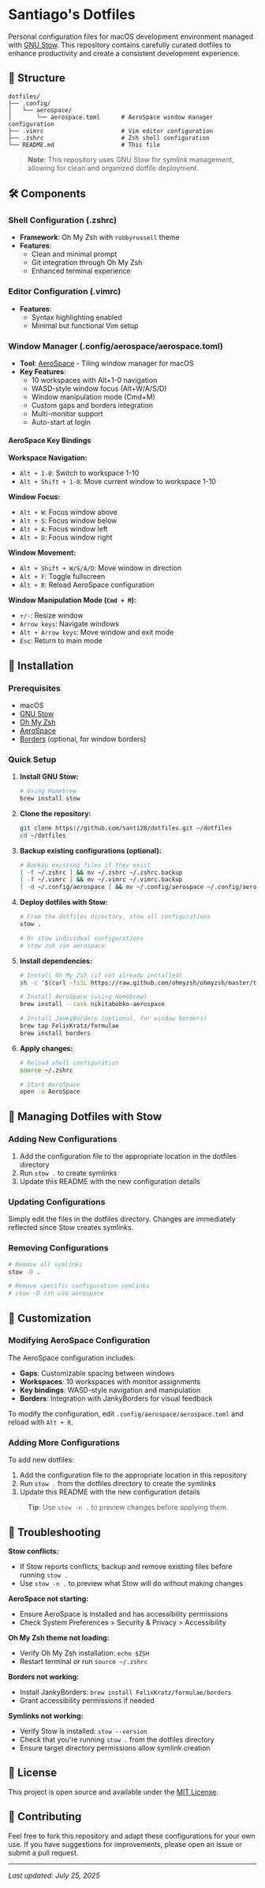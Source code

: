 # Santiago's Dotfiles

Personal configuration files for macOS development environment managed with [GNU Stow](https://www.gnu.org/software/stow/). This repository contains carefully curated dotfiles to enhance productivity and create a consistent development experience.

## 📁 Structure

```
dotfiles/
├── .config/
│   └── aerospace/
│       └── aerospace.toml      # AeroSpace window manager configuration
├── .vimrc                      # Vim editor configuration
├── .zshrc                      # Zsh shell configuration
└── README.md                   # This file
```

> **Note**: This repository uses GNU Stow for symlink management, allowing for clean and organized dotfile deployment.

## 🛠️ Components

### Shell Configuration (.zshrc)
- **Framework**: Oh My Zsh with `robbyrussell` theme
- **Features**: 
  - Clean and minimal prompt
  - Git integration through Oh My Zsh
  - Enhanced terminal experience

### Editor Configuration (.vimrc)
- **Features**:
  - Syntax highlighting enabled
  - Minimal but functional Vim setup

### Window Manager (.config/aerospace/aerospace.toml)
- **Tool**: [AeroSpace](https://github.com/nikitabobko/AeroSpace) - Tiling window manager for macOS
- **Key Features**:
  - 10 workspaces with Alt+1-0 navigation
  - WASD-style window focus (Alt+W/A/S/D)
  - Window manipulation mode (Cmd+M)
  - Custom gaps and borders integration
  - Multi-monitor support
  - Auto-start at login

#### AeroSpace Key Bindings

**Workspace Navigation:**
- `Alt + 1-0`: Switch to workspace 1-10
- `Alt + Shift + 1-0`: Move current window to workspace 1-10

**Window Focus:**
- `Alt + W`: Focus window above
- `Alt + S`: Focus window below  
- `Alt + A`: Focus window left
- `Alt + D`: Focus window right

**Window Movement:**
- `Alt + Shift + W/S/A/D`: Move window in direction
- `Alt + F`: Toggle fullscreen
- `Alt + R`: Reload AeroSpace configuration

**Window Manipulation Mode (`Cmd + M`):**
- `+/-`: Resize window
- `Arrow keys`: Navigate windows
- `Alt + Arrow keys`: Move window and exit mode
- `Esc`: Return to main mode

## 🚀 Installation

### Prerequisites
- macOS
- [GNU Stow](https://www.gnu.org/software/stow/)
- [Oh My Zsh](https://ohmyz.sh/)
- [AeroSpace](https://github.com/nikitabobko/AeroSpace)
- [Borders](https://github.com/FelixKratz/JankyBorders) (optional, for window borders)

### Quick Setup

1. **Install GNU Stow:**
   ```bash
   # Using Homebrew
   brew install stow
   ```

2. **Clone the repository:**
   ```bash
   git clone https://github.com/santi28/dotfiles.git ~/dotfiles
   cd ~/dotfiles
   ```

3. **Backup existing configurations (optional):**
   ```bash
   # Backup existing files if they exist
   [ -f ~/.zshrc ] && mv ~/.zshrc ~/.zshrc.backup
   [ -f ~/.vimrc ] && mv ~/.vimrc ~/.vimrc.backup
   [ -d ~/.config/aerospace ] && mv ~/.config/aerospace ~/.config/aerospace.backup
   ```

4. **Deploy dotfiles with Stow:**
   ```bash
   # From the dotfiles directory, stow all configurations
   stow .
   
   # Or stow individual configurations
   # stow zsh vim aerospace
   ```

5. **Install dependencies:**
   ```bash
   # Install Oh My Zsh (if not already installed)
   sh -c "$(curl -fsSL https://raw.github.com/ohmyzsh/ohmyzsh/master/tools/install.sh)"
   
   # Install AeroSpace (using Homebrew)
   brew install --cask nikitabobko-aerospace
   
   # Install JankyBorders (optional, for window borders)
   brew tap FelixKratz/formulae
   brew install borders
   ```

6. **Apply changes:**
   ```bash
   # Reload shell configuration
   source ~/.zshrc
   
   # Start AeroSpace
   open -a AeroSpace
   ```

## 🔄 Managing Dotfiles with Stow

### Adding New Configurations
1. Add the configuration file to the appropriate location in the dotfiles directory
2. Run `stow .` to create symlinks
3. Update this README with the new configuration details

### Updating Configurations
Simply edit the files in the dotfiles directory. Changes are immediately reflected since Stow creates symlinks.

### Removing Configurations
```bash
# Remove all symlinks
stow -D .

# Remove specific configuration symlinks
# stow -D zsh vim aerospace
```

## 🎨 Customization

### Modifying AeroSpace Configuration
The AeroSpace configuration includes:
- **Gaps**: Customizable spacing between windows
- **Workspaces**: 10 workspaces with monitor assignments
- **Key bindings**: WASD-style navigation and manipulation
- **Borders**: Integration with JankyBorders for visual feedback

To modify the configuration, edit `.config/aerospace/aerospace.toml` and reload with `Alt + R`.

### Adding More Configurations
To add new dotfiles:
1. Add the configuration file to the appropriate location in this repository
2. Run `stow .` from the dotfiles directory to create the symlinks
3. Update this README with the new configuration details

> **Tip**: Use `stow -n .` to preview changes before applying them.

## 🔧 Troubleshooting

**Stow conflicts:**
- If Stow reports conflicts, backup and remove existing files before running `stow .`
- Use `stow -n .` to preview what Stow will do without making changes

**AeroSpace not starting:**
- Ensure AeroSpace is installed and has accessibility permissions
- Check System Preferences > Security & Privacy > Accessibility

**Oh My Zsh theme not loading:**
- Verify Oh My Zsh installation: `echo $ZSH`
- Restart terminal or run `source ~/.zshrc`

**Borders not working:**
- Install JankyBorders: `brew install FelixKratz/formulae/borders`
- Grant accessibility permissions if needed

**Symlinks not working:**
- Verify Stow is installed: `stow --version`
- Check that you're running `stow .` from the dotfiles directory
- Ensure target directory permissions allow symlink creation

## 📝 License

This project is open source and available under the [MIT License](LICENSE).

## 🤝 Contributing

Feel free to fork this repository and adapt these configurations for your own use. If you have suggestions for improvements, please open an issue or submit a pull request.

---

*Last updated: July 25, 2025*
